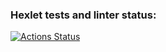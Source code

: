 ### Hexlet tests and linter status:
[![Actions Status](https://github.com/AndreyMyurzep/java-project-71/actions/workflows/hexlet-check.yml/badge.svg)](https://github.com/AndreyMyurzep/java-project-71/actions)